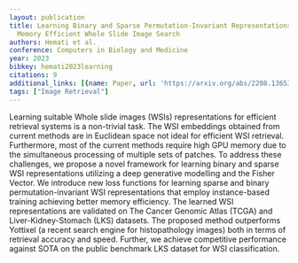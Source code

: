 ```yaml
---
layout: publication
title: Learning Binary and Sparse Permutation-Invariant Representations for Fast and
  Memory Efficient Whole Slide Image Search
authors: Hemati et al.
conference: Computers in Biology and Medicine
year: 2023
bibkey: hemati2023learning
citations: 9
additional_links: [{name: Paper, url: 'https://arxiv.org/abs/2208.13653'}]
tags: ["Image Retrieval"]
---
```

Learning suitable Whole slide images (WSIs) representations for efficient
retrieval systems is a non-trivial task. The WSI embeddings obtained from
current methods are in Euclidean space not ideal for efficient WSI retrieval.
Furthermore, most of the current methods require high GPU memory due to the
simultaneous processing of multiple sets of patches. To address these
challenges, we propose a novel framework for learning binary and sparse WSI
representations utilizing a deep generative modelling and the Fisher Vector. We
introduce new loss functions for learning sparse and binary
permutation-invariant WSI representations that employ instance-based training
achieving better memory efficiency. The learned WSI representations are
validated on The Cancer Genomic Atlas (TCGA) and Liver-Kidney-Stomach (LKS)
datasets. The proposed method outperforms Yottixel (a recent search engine for
histopathology images) both in terms of retrieval accuracy and speed. Further,
we achieve competitive performance against SOTA on the public benchmark LKS
dataset for WSI classification.